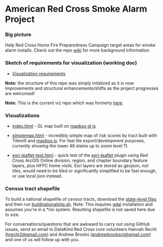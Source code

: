 # American Red Cross Smoke Alarm Project

### Big picture
Help Red Cross Home Fire Preparedness Campaign target areas for smoke alarm installs.  Check out the repo [wiki](https://github.com/home-fire-risk/smoke_alarm_map/wiki) for more background information.

### Sketch of requirements for visualization (working doc)
* [Visualization requirements](https://docs.google.com/document/d/1K8WiLrH4ex72GTG7o_q8MVZE2zGCPyv8voxk1IVYZ2U)

**Note:** the structure of this repo was simply initalized as it is now.  Improvements and structural enhancements/shifts as the project progresses are welcomed!

**Note:** This is the current viz repo which was formerly [here](https://github.com/brooksandrew/arc_smoke_alarm).

[model scoping working doc]: https://docs.google.com/document/d/1oJN-QwLVqFHOvrRNtW2KEAkNZ-PuFiqTwa8y3iXx1Sg/edit

### Visualizations
* [index.html](index.html) - GL map built on [mapbox gl js](https://www.mapbox.com/mapbox-gl-js/api/)

* [simplemap.html](simplemap.html) - incredibly simple map of risk scores by tract built with Tilemill and [mapbox.js](https://www.mapbox.com/mapbox.js/api/v2.2.3/). For fast tile export/development purposes, currently showing the lower 48 states up to zoom level 11.

* [esri-leaflet-test.html](esri-leaflet-test.html) - quick test of the [esri-leaflet](https://github.com/Esri/esri-leaflet) plugin using Red Cross ArcGIS Online division, region, and chapter boundary feature layers, plus HFPC home visits. Esri layers are stored as geojson, not tiles, would need to be tiled or significantly simplified to be fast enough, or use local json instead.

### Census tract shapefile
To build a national shapefile of census tracts, download the [state-level files](ftp://ftp2.census.gov/geo/tiger/TIGER2013/TRACT/) and then run [buildnationalshp.sh](censustracts/buildnationalshp.sh). Note: This requires [gdal](http://www.gdal.org/index.html) installation and assumes you're in a *nix system. Resulting shapefile is not saved here due to size.

For conversations/questions that are awkward to carry out using GitHub issues, send an email to DataKind Red Cross core volunteers Hannah Recht (hrecht2@gmail.com) and Andrew Brooks (andrewbrooksct@gmail.com) and one of us will follow up with you.
